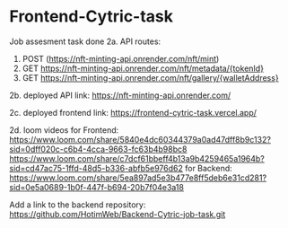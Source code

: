 # Frontend-Cytric-task
Job assesment task done
2a.  API routes:
1. POST (https://nft-minting-api.onrender.com/nft/mint)
2. GET https://nft-minting-api.onrender.com/nft/metadata/{tokenId}
3. GET https://nft-minting-api.onrender.com/nft/gallery/{walletAddress}

2b.  deployed API link:
https://nft-minting-api.onrender.com/

2c. deployed frontend link:
https://frontend-cytric-task.vercel.app/

2d. loom videos
for Frontend:
https://www.loom.com/share/5840e4dc60344379a0ad47dff8b9c132?sid=0dff020c-c6b4-4cca-9663-fc63b4b98bc8
https://www.loom.com/share/c7dcf61bbeff4b13a9b4259465a1964b?sid=cd47ac75-1ffd-48d5-b336-abfb5e976d62
for Backend:
https://www.loom.com/share/5ea897ad5e3b477e8ff5deb6e31cd281?sid=0e5a0689-1b0f-447f-b694-20b7f04e3a18

Add a link to the backend repository:
https://github.com/HotimWeb/Backend-Cytric-job-task.git


